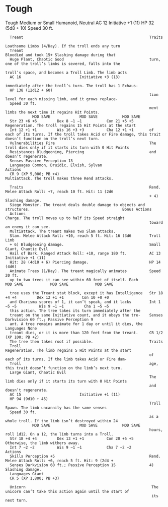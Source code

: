 # Tough

Tough
      Medium or Small Humanoid, Neutral
      AC 12		                    Initiative +1 (11)
      HP 32 (5d8 + 10)
      Speed 30 ft.

      Treant                                                        Traits
                                                                    Loathsome Limbs (4/Day). If the troll ends any turn
      Treant                                                        Bloodied and took 15+ Slashing damage during that
      Huge Plant, Chaotic Good                                      turn, one of the troll’s limbs is severed, falls into the
                                                                    troll’s space, and becomes a Troll Limb. The limb acts
      AC 16		                     Initiative +3 (13)
                                                                    immediately after the troll’s turn. The troll has 1 Exhaus-
      HP 138 (12d12 + 60)
                                                                    tion level for each missing limb, and it grows replace-
      Speed 30 ft.
                                                                    ment limbs the next time it regains Hit Points.
                MOD SAVE             MOD SAVE           MOD SAVE
      Str 23 +6 +6         Dex 8 −1 −1           Con 21 +5 +5       Regeneration. The troll regains 15 Hit Points at the start
      Int 12 +1 +1         Wis 16 +3 +3          Cha 12 +1 +1       of each of its turns. If the troll takes Acid or Fire damage, this trait doesn’t function on the troll’s next turn.
      Vulnerabilities Fire                                          The troll dies only if it starts its turn with 0 Hit Points
      Resistances Bludgeoning, Piercing                             and doesn’t regenerate.
      Senses Passive Perception 13
      Languages Common, Druidic, Elvish, Sylvan                     Actions
      CR 9 (XP 5,000; PB +4)                                        Multiattack. The troll makes three Rend attacks.

      Traits                                                        Rend. Melee Attack Roll: +7, reach 10 ft. Hit: 11 (2d6
                                                                    + 4) Slashing damage.
      Siege Monster. The treant deals double damage to objects and structures.                                         Bonus Actions
      Actions                                                       Charge. The troll moves up to half its Speed straight
                                                                    toward an enemy it can see.
      Multiattack. The treant makes two Slam attacks.
      Slam. Melee Attack Roll: +10, reach 5 ft. Hit: 16 (3d6        Troll Limb
      + 6) Bludgeoning damage.                                      Small Giant, Chaotic Evil
      Hail of Bark. Ranged Attack Roll: +10, range 180 ft.          AC 13		      Initiative +1 (11)
      Hit: 28 (4d10 + 6) Piercing damage.                           HP 14 (4d6)
      Animate Trees (1/Day). The treant magically animates          Speed 20 ft.
      up to two trees it can see within 60 feet of itself. Each               MOD SAVE            MOD SAVE            MOD SAVE

      tree uses the Treant stat block, except it has Intelligence   Str 18 +4 +4         Dex 12 +1 +1        Con 10 +0 +0
      and Charisma scores of 1, it can’t speak, and it lacks        Int 1 −5 −5          Wis 9 −1 −1         Cha 1 −5 −5
      this action. The tree takes its turn immediately after the
      treant on the same Initiative count, and it obeys the tre-    Senses Darkvision 60 ft.; Passive Perception 9
      ant. A tree remains animate for 1 day or until it dies, the   Languages None
      treant dies, or it is more than 120 feet from the treant.     CR 1/2 (XP 100; PB +2)
      The tree then takes root if possible.                         Traits
      Troll                                                         Regeneration. The limb regains 5 Hit Points at the start
                                                                    of each of its turns. If the limb takes Acid or Fire dam-
      Troll                                                         age, this trait doesn’t function on the limb’s next turn.
      Large Giant, Chaotic Evil
                                                                    The limb dies only if it starts its turn with 0 Hit Points
                                                                    and doesn’t regenerate.
      AC 15		                     Initiative +1 (11)
      HP 94 (9d10 + 45)
                                                                    Troll Spawn. The limb uncannily has the same senses
      Speed 30 ft.
                                                                    as a whole troll. If the limb isn’t destroyed within 24
                MOD SAVE             MOD SAVE           MOD SAVE
                                                                    hours, roll 1d12. On a 12, the limb turns into a Troll.
      Str 18 +4 +4         Dex 13 +1 +1          Con 20 +5 +5       Otherwise, the limb withers away.
      Int 7 −2 −2          Wis 9 −1 −1           Cha 7 −2 −2        Actions
      Skills Perception +5                                          Rend. Melee Attack Roll: +6, reach 5 ft. Hit: 9 (2d4 +
      Senses Darkvision 60 ft.; Passive Perception 15               4) Slashing damage.
      Languages Giant
      CR 5 (XP 1,800; PB +3)

      Unicorn                                                        The unicorn can’t take this action again until the start of
                                                                     its next turn.
